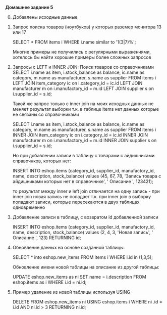 **Домашнее задание 5**

0.  Добавлены исходные данные 
1.  Запрос поиска товаров (ноутбуков) у которых раземер монитора 13 или 17

    SELECT * FROM items i WHERE i.name  similar to '1(3|7)%';
    
    Многие примеры не получились с регулярными выражениями, хотелось бы найти хорошие примеры более сложных запросов
    
2.  Запросы с LEFT и INNER JOIN:
    Поиск товаров со справочниками
    SELECT i.name as item, i.stock_balance as balance, ic.name as category, m.name as manufacturer, s.name as supplier  FROM items i 
           LEFT JOIN item_category ic on i.category_id = ic.id 
           LEFT JOIN manufacturer m on i.manufactory_id = m.id
           LEFT JOIN supplier s on i.supplier_id = s.id;
    
    Такой же запрос только с inner join на моих исходных данных не меняет результат выборки т.к. в таблице items нет данных которые не связаны со справочниками
           
    SELECT i.name as item, i.stock_balance as balance, ic.name as category, m.name as manufacturer, s.name as supplier  FROM items i 
               INNER JOIN item_category ic on i.category_id = ic.id 
               INNER JOIN manufacturer m on i.manufactory_id = m.id
               INNER JOIN supplier s on i.supplier_id = s.id;
               
    Но при добавлении записи в таблицу с товарами с айдишниками справочнков, которых нет:
    
    INSERT INTO eshop.items
    (category_id, supplier_id, manufactory_id, name, description, stock_balance)
    values (45, 67, 78,  'Запись товара с айдишниками которых нет в справочнике', ' Описание ', 123421);
           
    то результат  между inner и left join отличается на одну запись - при inner join новая запись не попадает т.к. 
    при inner join в выборку попадают записи, которые пересекаются в двух таблицах одновременно 

3.  Добавление записи в таблицу, с возвратом id добавленной записи

    INSERT INTO eshop.items (category_id, supplier_id, manufactory_id, name, description, stock_balance) values (2, 4, 3,  'Новая запись', ' Описание ', 123) RETURNING id;

4. Обновление данных на основе  созданной таблицы:
   
   SELECT * into eshop.new_items FROM items i WHERE i.id in (1,3,5);
   
   Обновление имени новой таблицы на описание из другой таблицы:
   
   UPDATE eshop.new_items as ni SET name = i.description   FROM eshop.items as  i    WHERE i.id = ni.id;

5. Пример удаление из новой таблицы используя USING

   DELETE FROM eshop.new_items ni USING eshop.items i WHERE ni .id = i.id AND ni.id > 3 RETURNING ni.id;                            